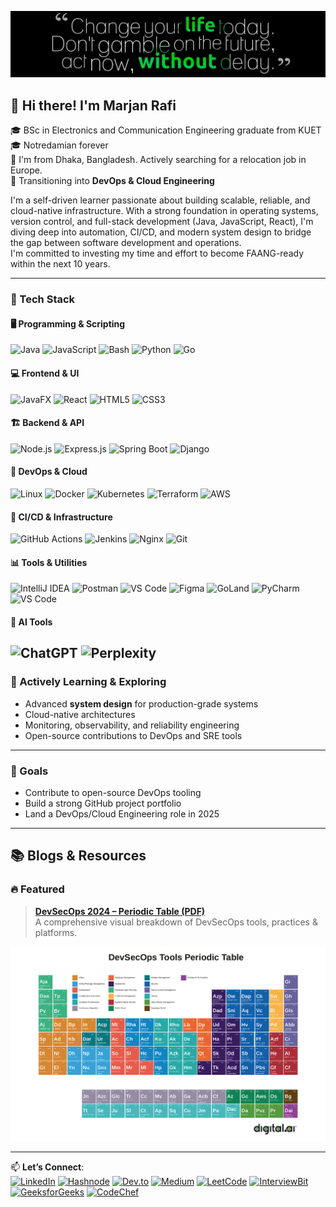 ![Cover Image](cover.jpg)
## 👋 Hi there! I'm Marjan Rafi

🎓 BSc in Electronics and Communication Engineering graduate from KUET <br>
🎓 Notredamian forever <br>
🚀 I'm from Dhaka, Bangladesh. Actively searching for a relocation job in Europe. <br>
🚀 Transitioning into **DevOps & Cloud Engineering** <br>

I'm a self-driven learner passionate about building scalable, reliable, and cloud-native infrastructure. With a strong foundation in operating systems, version control, and full-stack development (Java, JavaScript, React), I'm diving deep into automation, CI/CD, and modern system design to bridge the gap between software development and operations. <br>
I'm committed to investing my time and effort to become FAANG-ready within the next 10 years.

---

### 🔧 Tech Stack

#### 🖥️ Programming & Scripting
![Java](https://img.shields.io/badge/Java-ED8B00?style=flat-square&logo=openjdk&logoColor=white)
![JavaScript](https://img.shields.io/badge/JavaScript-F7DF1E?style=flat-square&logo=javascript&logoColor=black)
![Bash](https://img.shields.io/badge/Bash-4EAA25?style=flat-square&logo=gnubash&logoColor=white)
![Python](https://img.shields.io/badge/Python-3776AB?style=flat-square&logo=python&logoColor=white)
![Go](https://img.shields.io/badge/Go-00ADD8?style=flat-square&logo=go&logoColor=white)

#### 💻 Frontend & UI
![JavaFX](https://img.shields.io/badge/JavaFX-007396?style=flat-square&logo=java&logoColor=white)
![React](https://img.shields.io/badge/React-20232A?style=flat-square&logo=react&logoColor=61DAFB)
![HTML5](https://img.shields.io/badge/HTML5-E34F26?style=flat-square&logo=html5&logoColor=white)
![CSS3](https://img.shields.io/badge/CSS3-1572B6?style=flat-square&logo=css3&logoColor=white)

#### 🏗️ Backend & API
![Node.js](https://img.shields.io/badge/Node.js-339933?style=flat-square&logo=node.js&logoColor=white)
![Express.js](https://img.shields.io/badge/Express.js-000000?style=flat-square&logo=express&logoColor=white)
![Spring Boot](https://img.shields.io/badge/Spring_Boot-6DB33F?style=flat-square&logo=spring-boot&logoColor=white)
![Django](https://img.shields.io/badge/Django-092E20?style=flat-square&logo=django&logoColor=white)

#### 🐳 DevOps & Cloud
![Linux](https://img.shields.io/badge/Linux-FCC624?style=flat-square&logo=linux&logoColor=black)
![Docker](https://img.shields.io/badge/Docker-2496ED?style=flat-square&logo=docker&logoColor=white)
![Kubernetes](https://img.shields.io/badge/Kubernetes-326CE5?style=flat-square&logo=kubernetes&logoColor=white)
![Terraform](https://img.shields.io/badge/Terraform-623CE4?style=flat-square&logo=terraform&logoColor=white)
![AWS](https://img.shields.io/badge/AWS-232F3E?style=flat-square&logo=amazonaws&logoColor=white)

#### 🔁 CI/CD & Infrastructure
![GitHub Actions](https://img.shields.io/badge/GitHub%20Actions-2088FF?style=flat-square&logo=githubactions&logoColor=white)
![Jenkins](https://img.shields.io/badge/Jenkins-D24939?style=flat-square&logo=jenkins&logoColor=white)
![Nginx](https://img.shields.io/badge/Nginx-009639?style=flat-square&logo=nginx&logoColor=white)
![Git](https://img.shields.io/badge/Git-F05032?style=flat-square&logo=git&logoColor=white)

#### 📊 Tools & Utilities
![IntelliJ IDEA](https://img.shields.io/badge/IntelliJ_IDEA-000000?style=flat-square&logo=intellij-idea&logoColor=white)
![Postman](https://img.shields.io/badge/Postman-FF6C37?style=flat-square&logo=postman&logoColor=white)
![VS Code](https://img.shields.io/badge/VS%20Code-007ACC?style=flat-square&logo=visualstudiocode&logoColor=white)
![Figma](https://img.shields.io/badge/Figma-F24E1E?style=flat-square&logo=figma&logoColor=white)
![GoLand](https://img.shields.io/badge/GoLand-JetBrains-000000?style=flat-square&logo=jetbrains&logoColor=white)
![PyCharm](https://img.shields.io/badge/PyCharm-JetBrains-000000?style=flat-square&logo=pycharm&logoColor=white)
![VS Code](https://img.shields.io/badge/VS_Code-007ACC?style=flat-square&logo=visual-studio-code&logoColor=white)

#### 🤖 **AI Tools**
![ChatGPT](https://img.shields.io/badge/ChatGPT-OpenAI-10A37F?style=flat-square&logo=openai&logoColor=white)
![Perplexity](https://img.shields.io/badge/Perplexity-AI_Search-5A5A5A?style=flat-square)
---

### 🌱 Actively Learning & Exploring
- Advanced **system design** for production-grade systems  
- Cloud-native architectures  
- Monitoring, observability, and reliability engineering  
- Open-source contributions to DevOps and SRE tools

---

### 📌 Goals
- Contribute to open-source DevOps tooling  
- Build a strong GitHub project portfolio  
- Land a DevOps/Cloud Engineering role in 2025

---

## 📚 Blogs & Resources

### 🔥 Featured


> **[DevSecOps 2024 – Periodic Table (PDF)](https://digital.ai/wp-content/uploads/2024/04/digital-ai-periodic-table-of-devsecops-2024.pdf)**  
> A comprehensive visual breakdown of DevSecOps tools, practices & platforms.

![DevSecOps Image](devsecops.png)


---

📫 **Let’s Connect**:  
[![LinkedIn](https://img.shields.io/badge/LinkedIn-blue?logo=linkedin&style=flat-square)](https://www.linkedin.com/in/mdmarjanrafi)
[![Hashnode](https://img.shields.io/badge/Hashnode-2962FF?logo=hashnode&style=flat-square)](https://hashnode.com/@marjanrafi)
[![Dev.to](https://img.shields.io/badge/Dev.to-0A0A0A?logo=dev.to&style=flat-square)](https://dev.to/marjanrafi)
[![Medium](https://img.shields.io/badge/Medium-000000?logo=medium&style=flat-square)](https://medium.com/@mdmarjanrafi)
[![LeetCode](https://img.shields.io/badge/LeetCode-FFA116?logo=leetcode&style=flat-square)](https://leetcode.com/u/marjanrafi/)
[![InterviewBit](https://img.shields.io/badge/InterviewBit-FF6F1F?logo=interviewbit&style=flat-square)](https://www.interviewbit.com/profile/md-marjan-morshed-rafi/)
[![GeeksforGeeks](https://img.shields.io/badge/GeeksforGeeks-18A303?logo=geeksforgeeks&style=flat-square)](https://www.geeksforgeeks.org/user/marjanrafi/)
[![CodeChef](https://img.shields.io/badge/CodeChef-5B4638?logo=codechef&style=flat-square)](https://www.codechef.com/users/fast_mirth_41)

